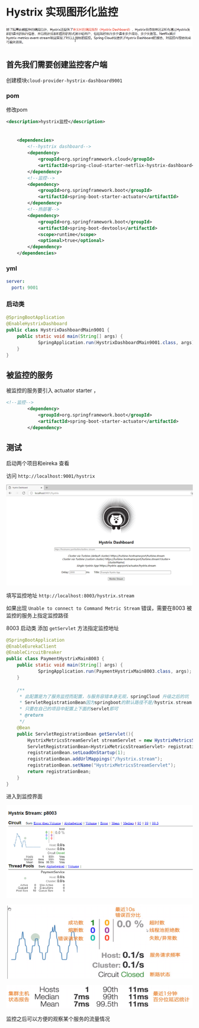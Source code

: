 # Hystrix 实现图形化监控

![image-20210205144949862](https://raw.githubusercontent.com/1471246901/myblog/master/img/image-20210205144949862.png)

## 首先我们需要创建监控客户端

创建模块`cloud-provider-hystrix-dashboard9001`  

### pom

修改pom

```xml
<description>hystrix监控</description>


    <dependencies>
        <!--hystrix dashboard-->
        <dependency>
            <groupId>org.springframework.cloud</groupId>
            <artifactId>spring-cloud-starter-netflix-hystrix-dashboard</artifactId>
        </dependency>
        <!--监控-->
        <dependency>
            <groupId>org.springframework.boot</groupId>
            <artifactId>spring-boot-starter-actuator</artifactId>
        </dependency>
        <!--热部署-->
        <dependency>
            <groupId>org.springframework.boot</groupId>
            <artifactId>spring-boot-devtools</artifactId>
            <scope>runtime</scope>
            <optional>true</optional>
        </dependency>
    </dependencies>
```

### yml

```yml
server:
  port: 9001
```

### 启动类

```java
@SpringBootApplication
@EnableHystrixDashboard
public class HystrixDashboardMain9001 {
    public static void main(String[] args) {
            SpringApplication.run(HystrixDashboardMain9001.class, args);
    }
}
```

## 被监控的服务

被监控的服务要引入 actuator starter ，

```xml
<!--监控-->
        <dependency>
            <groupId>org.springframework.boot</groupId>
            <artifactId>spring-boot-starter-actuator</artifactId>
        </dependency>
```

## 测试

启动两个项目和eireka 查看

访问 `http://localhost:9001/hystrix`

![image-20210205150059421](https://raw.githubusercontent.com/1471246901/myblog/master/img/image-20210205150059421.png)

填写监控地址  `http://localhost:8003/hystrix.stream`

如果出现 `Unable to connect to Command Metric Stream` 错误，需要在8003 被监控的服务上指定监控路径

8003 启动类  添加 `getServlet` 方法指定监控地址

```java
@SpringBootApplication
@EnableEurekaClient
@EnableCircuitBreaker
public class PaymentHystrixMain8003 {
    public static void main(String[] args) {
            SpringApplication.run(PaymentHystrixMain8003.class, args);
    }

    /**
     * 此配置是为了服务监控而配置，与服务容错本身无观，springCloud 升级之后的坑
     * ServletRegistrationBean因为springboot的默认路径不是/hystrix.stream
     * 只要在自己的项目中配置上下面的servlet即可
     * @return
     */
    @Bean
    public ServletRegistrationBean getServlet(){
        HystrixMetricsStreamServlet streamServlet = new HystrixMetricsStreamServlet();
        ServletRegistrationBean<HystrixMetricsStreamServlet> registrationBean = new ServletRegistrationBean<>(streamServlet);
        registrationBean.setLoadOnStartup(1);
        registrationBean.addUrlMappings("/hystrix.stream");
        registrationBean.setName("HystrixMetricsStreamServlet");
        return registrationBean;
    }
}
```

进入到监控界面

![image-20210205151102391](https://raw.githubusercontent.com/1471246901/myblog/master/img/image-20210205151102391.png)

![image-20210205151131850](https://raw.githubusercontent.com/1471246901/myblog/master/img/image-20210205151131850.png)

![image-20210205151139264](https://raw.githubusercontent.com/1471246901/myblog/master/img/image-20210205151139264.png)

监控之后可以方便的观察某个服务的流量情况